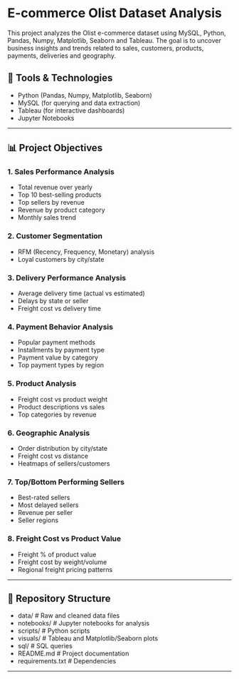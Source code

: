 # E-commerce Olist Dataset Analysis

This project analyzes the Olist e-commerce dataset using MySQL, Python, Pandas, Numpy, Matplotlib, Seaborn and Tableau. The goal is to uncover business insights and trends related to sales, customers, products, payments, deliveries and geography.

## 🔧 Tools & Technologies
- Python (Pandas, Numpy, Matplotlib, Seaborn)
- MySQL (for querying and data extraction)
- Tableau (for interactive dashboards)
- Jupyter Notebooks

---

## 📊 Project Objectives

### 1. Sales Performance Analysis
- Total revenue over yearly
- Top 10 best-selling products
- Top sellers by revenue
- Revenue by product category
- Monthly sales trend

### 2. Customer Segmentation
- RFM (Recency, Frequency, Monetary) analysis
- Loyal customers by city/state

### 3. Delivery Performance Analysis
- Average delivery time (actual vs estimated)
- Delays by state or seller
- Freight cost vs delivery time

### 4. Payment Behavior Analysis
- Popular payment methods
- Installments by payment type
- Payment value by category
- Top payment types by region

### 5. Product Analysis
- Freight cost vs product weight
- Product descriptions vs sales
- Top categories by revenue

### 6. Geographic Analysis
- Order distribution by city/state
- Freight cost vs distance
- Heatmaps of sellers/customers

### 7. Top/Bottom Performing Sellers
- Best-rated sellers
- Most delayed sellers
- Revenue per seller
- Seller regions

### 8. Freight Cost vs Product Value
- Freight % of product value
- Freight cost by weight/volume
- Regional freight pricing patterns

---

## 📁 Repository Structure
- data/ # Raw and cleaned data files
- notebooks/ # Jupyter notebooks for analysis
- scripts/ # Python scripts
- visuals/ # Tableau and Matplotlib/Seaborn plots
- sql/ # SQL queries
- README.md # Project documentation
- requirements.txt # Dependencies

---

